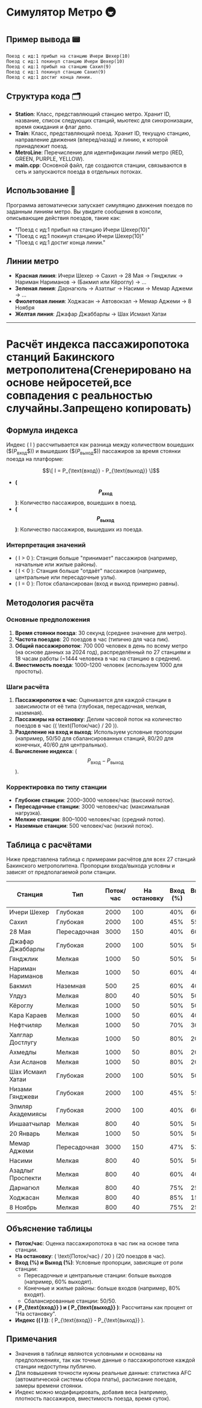 # Симулятор Метро 🚇

## Пример вывода 📟

```
Поезд с ид:1 прибыл на станцию Ичери Шехер(10)
Поезд с ид:1 покинул станцию Ичери Шехер(10)
Поезд с ид:1 прибыл на станцию Сахил(9)
Поезд с ид:1 покинул станцию Сахил(9)
Поезд с ид:1 достиг конца линии.
```

## Структура кода 🗂️

- **Station**: Класс, представляющий станцию метро. Хранит ID, название, список следующих станций, мьютекс для синхронизации, время ожидания и флаг депо.
- **Train**: Класс, представляющий поезд. Хранит ID, текущую станцию, направление движения (вперед/назад) и линию, к которой принадлежит поезд.
- **MetroLine**: Перечисление для идентификации линий метро (RED, GREEN, PURPLE, YELLOW).
- **main.cpp**: Основной файл, где создаются станции, связываются в сеть и запускаются поезда в отдельных потоках.

## Использование 🚀

Программа автоматически запускает симуляцию движения поездов по заданным линиям метро. Вы увидите сообщения в консоли, описывающие действия поездов, такие как:

- "Поезд с ид:1 прибыл на станцию Ичери Шехер(10)"
- "Поезд с ид:1 покинул станцию Ичери Шехер(10)"
- "Поезд с ид:1 достиг конца линии."

## Линии метро

- **Красная линия**: Ичери Шехер → Сахил → 28 Мая → Гянджлик → Нариман Нариманов → (Бакмил или Кёроглу) → ...
- **Зеленая линия**: Дарнагюль → Азатлыг → Насими → Мемар Аджеми → ...
- **Фиолетовая линия**: Ходжасан → Автовокзал → Мемар Аджеми → 8 Ноября
- **Желтая линия**: Джафар Джаббарлы → Шах Исмаил Хатаи

--- 

# Расчёт индекса пассажиропотока станций Бакинского метрополитена(Сгенерировано на основе нейросетей,все совпадения с реальностью случайны.Запрещено копировать)

## Формула индекса

Индекс \( I \) рассчитывается как разница между количеством вошедших (\$$( P_{\text{вход}} \$$)) и вышедших (\$$( P_{\text{выход}} \$$)) пассажиров за время стоянки поезда на платформе:

$$\[
I = P_{\text{вход}} - P_{\text{выход}}
\]$$

- **\($$ P_{\text{вход}}$$ \)**: Количество пассажиров, вошедших в поезд.
- **\($$ P_{\text{выход}}$$ \)**: Количество пассажиров, вышедших из поезда.

### Интерпретация значений
- \( I > 0 \): Станция больше "принимает" пассажиров (например, начальные или жилые районы).
- \( I < 0 \): Станция больше "отдаёт" пассажиров (например, центральные или пересадочные узлы).
- \( I = 0 \): Поток сбалансирован (вход и выход примерно равны).

## Методология расчёта

### Основные предположения
1. **Время стоянки поезда**: 30 секунд (среднее значение для метро).
2. **Частота поездов**: 20 поездов в час (типично для часа пик).
3. **Общий пассажиропоток**: 700 000 человек в день по всему метро (на основе данных за 2024 год), распределённый по 27 станциям и 18 часам работы (~1444 человека в час на станцию в среднем).
4. **Вместимость поезда**: 1000–1200 человек (используем 1000 для простоты).

### Шаги расчёта
1. **Пассажиропоток в час**: Оценивается для каждой станции в зависимости от её типа (глубокая, пересадочная, мелкая, наземная).
2. **Пассажиры на остановку**: Делим часовой поток на количество поездов в час (\( \text{Поток/час} / 20 \)).
3. **Разделение на вход и выход**: Используем условные пропорции (например, 50/50 для сбалансированных станций, 80/20 для конечных, 40/60 для центральных).
4. **Вычисление индекса**: \( $$P_{\text{вход}} - P_{\text{выход}}$$ \).

### Корректировка по типу станции
- **Глубокие станции**: 2000–3000 человек/час (высокий поток).
- **Пересадочные станции**: 3000 человек/час (максимальная нагрузка).
- **Мелкие станции**: 800–1000 человек/час (средний поток).
- **Наземные станции**: 500 человек/час (низкий поток).

## Таблица с расчётами

Ниже представлена таблица с примерами расчётов для всех 27 станций Бакинского метрополитена. Пропорции входа/выхода условны и зависят от предполагаемой роли станции.

| Станция              | Тип            | Поток/час | На остановку | Вход (%) | Выход (%) | \$$( P_{\text{вход}} \)$$ | \$$(  P_{\text{выход}}  \)$$ | Индекс (\( I \)) |
|----------------------|----------------|-----------|--------------|----------|-----------|-----------------------|-----------------------|------------------|
| Ичери Шехер         | Глубокая       | 2000      | 100          | 40%      | 60%       | 40                    | 60                    | -20             |
| Сахил               | Глубокая       | 2000      | 100          | 45%      | 55%       | 45                    | 55                    | -10             |
| 28 Мая              | Пересадочная   | 3000      | 150          | 40%      | 60%       | 60                    | 90                    | -30             |
| Джафар Джаббарлы    | Глубокая       | 2000      | 100          | 50%      | 50%       | 50                    | 50                    | 0               |
| Гянджлик            | Мелкая         | 1000      | 50           | 50%      | 50%       | 25                    | 25                    | 0               |
| Нариман Нариманов   | Мелкая         | 1000      | 50           | 60%      | 40%       | 30                    | 20                    | 10              |
| Бакмил              | Наземная       | 500       | 25           | 60%      | 40%       | 15                    | 10                    | 5               |
| Улдуз               | Мелкая         | 800       | 40           | 50%      | 50%       | 20                    | 20                    | 0               |
| Кёроглу             | Мелкая         | 1000      | 50           | 50%      | 50%       | 25                    | 25                    | 0               |
| Кара Караев         | Мелкая         | 1000      | 50           | 60%      | 40%       | 30                    | 20                    | 10              |
| Нефтчиляр           | Мелкая         | 1000      | 50           | 70%      | 30%       | 35                    | 15                    | 20              |
| Халглар Достлугу    | Мелкая         | 1000      | 50           | 80%      | 20%       | 40                    | 10                    | 30              |
| Ахмедлы             | Мелкая         | 1000      | 50           | 80%      | 20%       | 40                    | 10                    | 30              |
| Ази Асланов         | Мелкая         | 1000      | 50           | 80%      | 20%       | 40                    | 10                    | 30              |
| Шах Исмаил Хатаи    | Глубокая       | 2000      | 100          | 50%      | 50%       | 50                    | 50                    | 0               |
| Низами Гянджеви     | Глубокая       | 2000      | 100          | 45%      | 55%       | 45                    | 55                    | -10             |
| Элмляр Академиясы   | Глубокая       | 2000      | 100          | 40%      | 60%       | 40                    | 60                    | -20             |
| Иншаатчылар         | Мелкая         | 800       | 40           | 50%      | 50%       | 20                    | 20                    | 0               |
| 20 Январь           | Мелкая         | 1000      | 50           | 50%      | 50%       | 25                    | 25                    | 0               |
| Мемар Аджеми        | Пересадочная   | 3000      | 150          | 47%      | 53%       | 70                    | 80                    | -10             |
| Насими              | Мелкая         | 800       | 40           | 50%      | 50%       | 20                    | 20                    | 0               |
| Азадлыг Проспекти   | Мелкая         | 800       | 40           | 60%      | 40%       | 24                    | 16                    | 8               |
| Дарнагюл            | Мелкая         | 800       | 40           | 75%      | 25%       | 30                    | 10                    | 20              |
| Ходжасан            | Мелкая         | 800       | 40           | 85%      | 15%       | 34                    | 6                     | 28              |
| 8 Ноябрь            | Мелкая         | 800       | 40           | 75%      | 25%       | 30                    | 10                    | 20              |

## Объяснение таблицы

- **Поток/час**: Оценка пассажиропотока в час пик на основе типа станции.
- **На остановку**: \( \text{Поток/час} / 20 \) (20 поездов в час).
- **Вход (%) и Выход (%)**: Условные пропорции, зависящие от роли станции:
  - Пересадочные и центральные станции: больше выходов (например, 60% выходят).
  - Конечные и жилые районы: больше входов (например, 80% входят).
  - Сбалансированные станции: 50/50.
- **\( P_{\text{вход}} \) и \( P_{\text{выход}} \)**: Рассчитаны как процент от "На остановку".
- **Индекс (\( I \))**: \( P_{\text{вход}} - P_{\text{выход}} \).

## Примечания

- Значения в таблице являются условными и основаны на предположениях, так как точные данные о пассажиропотоке каждой станции недоступны публично.
- Для повышения точности нужны реальные данные: статистика AFC (автоматической системы сбора платы), расписание поездов, замеры времени стоянки.
- Индекс можно модифицировать, добавив веса (например, плотность пассажиров, вместимость поезда, время суток).


